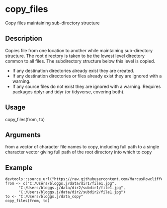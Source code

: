 # copy_files
Copy files maintaining sub-directory structure

## Description
Copies file from one location to another while maintaining sub-directory structure. The root directory is taken to be the lowest level directory common to all files. The subdirectory structure below this level is copied. 
 - If any destination directories already exist they are created.
 - If any destination directories or files already exist they are ignored with a warning.
 - If any source files do not exist they are ignored with a warning.
Requires packages dplyr and tidyr (or tidyverse, covering both).

## Usage
copy_files(from, to)

## Arguments
from  a vector of character file names to copy, including full path 
to  a single character vector giving full path of the root directory into which to copy

## Example
    devtools::source_url("https://raw.githubusercontent.com/MarcusRowcliffe/copy_files/main/copy_files.R")
    from <- c("C:/Users/bloggs.j/data/dir1/file1.jpg",
          "C:/Users/bloggs.j/data/dir2/subdir1/file1.jpg",
          "C:/Users/bloggs.j/data/dir2/subdir2/file1.jpg")
    to <- "C:/Users/bloggs.j/data_copy"
    copy_files(from, to)



